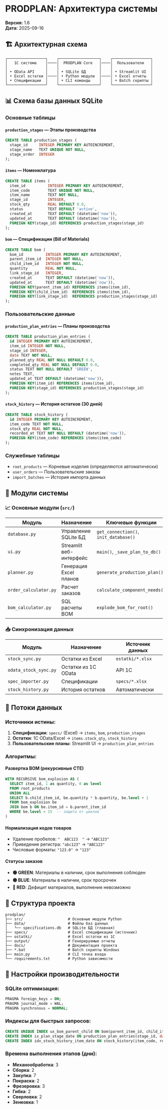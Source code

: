# PRODPLAN: Архитектура системы

**Версия:** 1.6  
**Дата:** 2025-09-16

## 🏗️ Архитектурная схема

```
┌─────────────────┐    ┌──────────────────┐    ┌─────────────────┐
│   1С система    │────│  PRODPLAN Core   │────│  Пользователи   │
│                 │    │                  │    │                 │
│ • OData API     │    │ • SQLite БД      │    │ • Streamlit UI  │
│ • Excel остатки │────│ • Python модули  │────│ • Excel отчеты  │
│ • Спецификации  │    │ • CLI команды    │    │ • Batch скрипты │
└─────────────────┘    └──────────────────┘    └─────────────────┘
```

## 📊 Схема базы данных SQLite

### Основные таблицы

#### `production_stages` — Этапы производства
```sql
CREATE TABLE production_stages (
  stage_id     INTEGER PRIMARY KEY AUTOINCREMENT,
  stage_name   TEXT UNIQUE NOT NULL,
  stage_order  INTEGER
);
```

#### `items` — Номенклатура
```sql
CREATE TABLE items (
  item_id          INTEGER PRIMARY KEY AUTOINCREMENT,
  item_code        TEXT UNIQUE NOT NULL,
  item_name        TEXT NOT NULL,
  stage_id         INTEGER,
  stock_qty        REAL DEFAULT 0.0,
  status           TEXT DEFAULT 'active',
  created_at       TEXT DEFAULT (datetime('now')),
  updated_at       TEXT DEFAULT (datetime('now')),
  FOREIGN KEY(stage_id) REFERENCES production_stages(stage_id)
);
```

#### `bom` — Спецификации (Bill of Materials)
```sql
CREATE TABLE bom (
  bom_id          INTEGER PRIMARY KEY AUTOINCREMENT,
  parent_item_id  INTEGER NOT NULL,
  child_item_id   INTEGER NOT NULL,
  quantity        REAL NOT NULL,
  link_stage_id   INTEGER,
  created_at      TEXT DEFAULT (datetime('now')),
  updated_at      TEXT DEFAULT (datetime('now')),
  FOREIGN KEY(parent_item_id) REFERENCES items(item_id),
  FOREIGN KEY(child_item_id)  REFERENCES items(item_id),
  FOREIGN KEY(link_stage_id)  REFERENCES production_stages(stage_id)
);
```

### Пользовательские данные

#### `production_plan_entries` — Планы производства
```sql
CREATE TABLE production_plan_entries (
  id INTEGER PRIMARY KEY AUTOINCREMENT,
  item_id INTEGER NOT NULL,
  stage_id INTEGER,
  date TEXT NOT NULL,
  planned_qty REAL NOT NULL DEFAULT 0.0,
  completed_qty REAL NOT NULL DEFAULT 0.0,
  status TEXT NOT NULL DEFAULT 'GREEN',
  notes TEXT,
  updated_at TEXT DEFAULT (datetime('now')),
  FOREIGN KEY(item_id) REFERENCES items(item_id),
  FOREIGN KEY(stage_id) REFERENCES production_stages(stage_id)
);
```

#### `stock_history` — История остатков (30 дней)
```sql  
CREATE TABLE stock_history (
  id INTEGER PRIMARY KEY AUTOINCREMENT,
  item_code TEXT NOT NULL,
  stock_qty REAL NOT NULL,
  recorded_at TEXT NOT NULL DEFAULT (datetime('now')),
  FOREIGN KEY(item_code) REFERENCES items(item_code)
);
```

### Служебные таблицы
- `root_products` — Корневые изделия (определяются автоматически)
- `user_orders` — Пользовательские заказы  
- `import_batches` — История импорта данных

## 🔧 Модули системы

### 📈 Основные модули (`src/`)

| Модуль | Назначение | Ключевые функции |
|--------|------------|------------------|
| `database.py` | Управление SQLite БД | `get_connection()`, `init_database()` |
| `ui.py` | Streamlit веб-интерфейс | `main()`, `_save_plan_to_db()` |
| `planner.py` | Генерация Excel планов | `generate_production_plan()` |
| `order_calculator.py` | Расчет заказов | `calculate_component_needs()` |
| `bom_calculator.py` | SQL расчеты BOM | `explode_bom_for_root()` |

### 📥 Синхронизация данных

| Модуль | Назначение | Источник данных |
|--------|------------|-----------------|
| `stock_sync.py` | Остатки из Excel | `ostatki/*.xlsx` |
| `odata_stock_sync.py` | Остатки из 1С OData | API 1С |
| `spec_importer.py` | Спецификации | `specs/*.xlsx` |
| `stock_history.py` | История остатков | Автоматически |

## 🔄 Потоки данных

### Источники истины:
1. **Спецификации**: `specs/` (Excel) → `items`, `bom`, `production_stages`
2. **Остатки**: 1С OData/Excel → `items.stock_qty`, `stock_history`  
3. **Пользовательские планы**: Streamlit UI → `production_plan_entries`

### Алгоритмы:

#### Развертка BOM (рекурсивные CTE)
```sql
WITH RECURSIVE bom_explosion AS (
  SELECT item_id, 1 as quantity, 0 as level
  FROM root_products
  UNION ALL
  SELECT b.child_item_id, be.quantity * b.quantity, be.level + 1
  FROM bom_explosion be
  JOIN bom b ON be.item_id = b.parent_item_id
  WHERE be.level < 15  -- защита от циклов
)
```

#### Нормализация кодов товаров
- Удаление пробелов: `"  ABC123  "` → `"ABC123"`
- Приведение регистра: `"abc123"` → `"ABC123"`  
- Числовые форматы: `"123.0"` → `"123"`

#### Статусы заказов
- **🟢 GREEN**: Материалы в наличии, срок выполнения соблюден
- **🟡 BLUE**: Материалы в наличии, срок просрочен  
- **🔴 RED**: Дефицит материалов, выполнение невозможно

## 📁 Структура проекта

```
prodplan/
├── src/                    # Основные модули Python
├── data/                   # Файлы баз данных  
│   └── specifications.db   # SQLite БД (главная)
├── specs/                  # Excel спецификации (источник)
├── ostatki/                # Excel остатки из 1С
├── output/                 # Генерируемые отчеты
├── docs/                   # Документация проекта
├── *.bat                   # Batch скрипты Windows
├── main.py                 # CLI точка входа
└── requirements.txt        # Python зависимости
```

## 🔐 Настройки производительности

### SQLite оптимизация:
```sql
PRAGMA foreign_keys = ON;
PRAGMA journal_mode = WAL;
PRAGMA synchronous = NORMAL;
```

### Индексы для быстрых запросов:
```sql  
CREATE UNIQUE INDEX ux_bom_parent_child ON bom(parent_item_id, child_item_id);
CREATE INDEX ix_plan_stage_date ON production_plan_entries(stage_id, date);
CREATE INDEX idx_stock_history_item_date ON stock_history(item_code, recorded_at);
```

### Времена выполнения этапов (дни):
- **Механообработка**: 3
- **Сборка**: 2  
- **Закупка**: 7
- **Покраска**: 2
- **Фрезеровка**: 3
- **Гибка**: 2
- **Сверловка**: 2
- **Зенковка**: 1